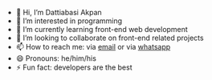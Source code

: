 - 👋 Hi, I’m Dattiabasi Akpan
- 👀 I’m interested in programming
- 🌱 I’m currently learning front-end web development
- 💞️ I’m looking to collaborate on front-end related projects
- 📫 How to reach me: via <a href="mailto:devdhee00@gmail.com">email</a> or via <a href="https://wa.me/2349068337049/">whatsapp</a>
- 😄 Pronouns: he/him/his
- ⚡ Fun fact: developers are the best

<!---
itsdhee/itsdhee is a ✨ special ✨ repository because its `README.md` (this file) appears on your GitHub profile.
You can click the Preview link to take a look at your changes.
--->
